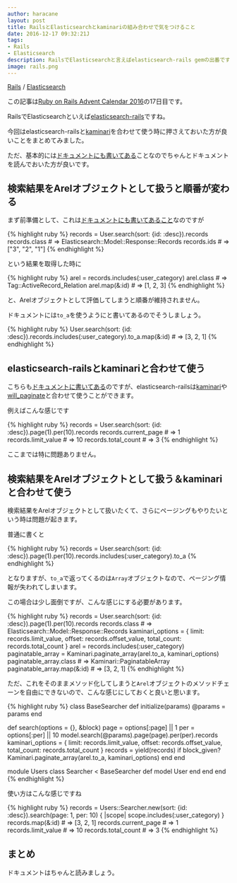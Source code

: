 ```yaml
---
author: haracane
layout: post
title: RailsとElasticsearchとkaminariの組み合わせで気をつけること
date: 2016-12-17 09:32:21J
tags:
- Rails
- Elasticsearch
description: RailsでElasticsearchと言えばelasticsearch-rails gemの出番ですが、kaminariと組み合わせる時に気をつけた方が良いことをまとめてみました。小ネタです。
image: rails.png
---
```

<!-- tag_links -->
[Rails](/tags/rails/) / [Elasticsearch](/tags/elasticsearch/)

<!-- content -->
この記事は[Ruby on Rails Advent Calendar 2016](http://qiita.com/advent-calendar/2016/ruby_on_rails)の17日目です。

RailsでElasticsearchといえば[elasticsearch-rails](https://github.com/elastic/elasticsearch-rails)ですね。

今回はelasticsearch-railsと[kaminari](https://github.com/amatsuda/kaminari)を合わせて使う時に押さえておいた方が良いことをまとめてみました。

ただ、基本的には[ドキュメントにも書いてある](https://github.com/elastic/elasticsearch-rails/blob/master/elasticsearch-model/README.md#search-results-as-database-records)ことなのでちゃんとドキュメントを読んでおいた方が良いです。

## 検索結果をArelオブジェクトとして扱うと順番が変わる

まず前準備として、これは[ドキュメントにも書いてあること](https://github.com/elastic/elasticsearch-rails/blob/master/elasticsearch-model/README.md#search-results-as-database-records)なのですが

{% highlight ruby %}
records = User.search(sort: {id: :desc}).records
records.class # => Elasticsearch::Model::Response::Records
records.ids # => ["3", "2", "1"]
{% endhighlight %}

という結果を取得した時に

{% highlight ruby %}
arel = records.includes(:user_category)
arel.class # => Tag::ActiveRecord_Relation
arel.map(&:id) # => [1, 2, 3]
{% endhighlight %}

と、Arelオブジェクトとして評価してしまうと順番が維持されません。

ドキュメントには`to_a`を使うようにと書いてあるのでそうしましょう。

{% highlight ruby %}
User.search(sort: {id: :desc}).records.includes(:user_category).to_a.map(&:id) # => [3, 2, 1]
{% endhighlight %}

## elasticsearch-railsとkaminariと合わせて使う

こちらも[ドキュメントに書いてある](https://github.com/elastic/elasticsearch-rails/blob/master/elasticsearch-model/README.md#pagination)のですが、elasticsearch-railsは[kaminari](https://github.com/amatsuda/kaminari)や[will_paginate](https://github.com/mislav/will_paginate)と合わせて使うことができます。

例えばこんな感じです

{% highlight ruby %}
records = User.search(sort: {id: :desc}).page(1).per(10).records
records.current_page # => 1
records.limit_value  # => 10
records.total_count  # => 3
{% endhighlight %}

ここまでは特に問題ありません。

## 検索結果をArelオブジェクトとして扱う＆kaminariと合わせて使う

検索結果をArelオブジェクトとして扱いたくて、さらにページングもやりたいという時は問題が起きます。

普通に書くと

{% highlight ruby %}
records = User.search(sort: {id: :desc}).page(1).per(10).records.includes(:user_category).to_a
{% endhighlight %}

となりますが、`to_a`で返ってくるのは`Array`オブジェクトなので、ページング情報が失われてしまいます。

この場合は少し面倒ですが、こんな感じにする必要があります。

{% highlight ruby %}
records = User.search(sort: {id: :desc}).page(1).per(10).records
records.class # => Elasticsearch::Model::Response::Records
kaminari_options = {
  limit: records.limit_value,
  offset: records.offset_value,
  total_count: records.total_count
}
arel = records.includes(:user_category)
paginatable_array = Kaminari.paginate_array(arel.to_a, kaminari_options)
paginatable_array.class # => Kaminari::PaginatableArray
paginatable_array.map(&:id) # => [3, 2, 1]
{% endhighlight %}

ただ、これをそのままメソッド化してしまうと`Arel`オブジェクトのメソッドチェーンを自由にできないので、こんな感じにしておくと良いと思います。

{% highlight ruby %}
class BaseSearcher
  def initialize(params)
    @params = params
  end

  def search(options = {}, &block)
    page = options[:page] || 1
    per = options[:per] || 10
    model.search(@params).page(page).per(per).records
    kaminari_options = {
      limit: records.limit_value,
      offset: records.offset_value,
      total_count: records.total_count
    }
    records = yield(records) if block_given?
    Kaminari.paginate_array(arel.to_a, kaminari_options)
  end
end

module Users
  class Searcher < BaseSearcher
    def model
      User
    end
  end
end
{% endhighlight %}

使い方はこんな感じですね

{% highlight ruby %}
records = Users::Searcher.new(sort: {id: :desc}).search(page: 1, per: 10) { |scope| scope.includes(:user_category) }
records.map(&:id)    # => [3, 2, 1]
records.current_page # => 1
records.limit_value  # => 10
records.total_count  # => 3
{% endhighlight %}

## まとめ

ドキュメントはちゃんと読みましょう。
